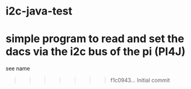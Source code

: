 # i2c-java-test
simple program to read and set the dacs via the i2c bus of the pi (PI4J)
=======

see name
>>>>>>> f1c0943... Initial commit
